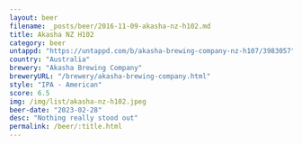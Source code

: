 ```yaml
---
layout: beer
filename: _posts/beer/2016-11-09-akasha-nz-h102.md
title: Akasha NZ H102
category: beer
untappd: "https://untappd.com/b/akasha-brewing-company-nz-h107/3983057"
country: "Australia"
brewery: "Akasha Brewing Company"
breweryURL: "/brewery/akasha-brewing-company.html"
style: "IPA - American"
score: 6.5
img: /img/list/akasha-nz-h102.jpeg
beer-date: "2023-02-28"
desc: "Nothing really stood out"
permalink: /beer/:title.html
---
```

